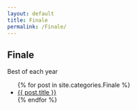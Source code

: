```yaml
---
layout: default
title: Finale
permalink: /Finale/
---
```


## Finale

Best of each year

<ul>
{% for post in site.categories.Finale %}
    <li><a href="{{ post.url }}">{{ post.title }}</a></li>
{% endfor %}
</ul>
